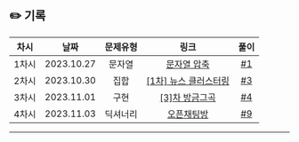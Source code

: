 ## ✏️ 기록

| 차시  |    날짜    | 문제유형 |                                           링크                                           |                          풀이                           |
| :---: | :--------: | :------: | :--------------------------------------------------------------------------------------: | :-----------------------------------------------------: |
| 1차시 | 2023.10.27 |  문자열  |      [문자열 압축](https://school.programmers.co.kr/learn/courses/30/lessons/60057)      | [#1](https://github.com/AlgoLeadMe/AlgoLeadMe-2/pull/1) |
| 2차시 | 2023.10.30 |   집합   | [[1차] 뉴스 클러스터링](https://school.programmers.co.kr/learn/courses/30/lessons/17677) | [#3](https://github.com/AlgoLeadMe/AlgoLeadMe-2/pull/3) |
| 3차시 | 2023.11.01 |   구현   |    [[3]차 방금그곡](https://school.programmers.co.kr/learn/courses/30/lessons/17683)     | [#4](https://github.com/AlgoLeadMe/AlgoLeadMe-2/pull/4) |
| 4차시 | 2023.11.03 | 딕셔너리 |      [오픈채팅방](https://school.programmers.co.kr/learn/courses/30/lessons/42888)       | [#9](https://github.com/AlgoLeadMe/AlgoLeadMe-2/pull/9) |

---

